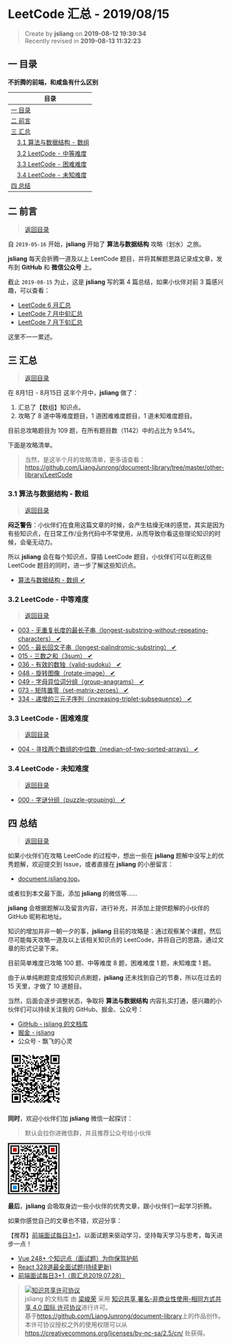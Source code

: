 LeetCode 汇总 - 2019/08/15
===

> Create by **jsliang** on **2019-08-12 19:39:34**  
> Recently revised in **2019-08-13 11:32:23**

## <a name="chapter-one" id="chapter-one">一 目录</a>

**不折腾的前端，和咸鱼有什么区别**

| 目录 |
| --- | 
| [一 目录](#chapter-one) | 
| <a name="catalog-chapter-two" id="catalog-chapter-two"></a>[二 前言](#chapter-two) |
| <a name="catalog-chapter-three" id="catalog-chapter-three"></a>[三 汇总](#chapter-three) |
| &emsp;[3.1 算法与数据结构 - 数组](#chapter-three-one) |
| &emsp;[3.2 LeetCode - 中等难度](#chapter-three-two) |
| &emsp;[3.3 LeetCode - 困难难度](#chapter-three-three) |
| &emsp;[3.4 LeetCode - 未知难度](#chapter-three-four) |
| <a name="catalog-chapter-four" id="catalog-chapter-four"></a>[四 总结](#chapter-four) |

## <a name="chapter-two" id="chapter-two">二 前言</a>

> [返回目录](#chapter-one)

自 `2019-05-16` 开始，**jsliang** 开始了 **算法与数据结构** 攻略（划水）之旅。

**jsliang** 每天会折腾一道及以上 LeetCode 题目，并将其解题思路记录成文章，发布到 **GitHub** 和 **微信公众号** 上。

截止 `2019-08-15` 为止，这是 **jsliang** 写的第 4 篇总结，如果小伙伴对前 3 篇感兴趣，可以查看：

* [LeetCode 6 月汇总](https://github.com/LiangJunrong/document-library/blob/master/other-library/LeetCode/LeetCode-summary/2019-06.md)
* [LeetCode 7 月中旬汇总](https://github.com/LiangJunrong/document-library/blob/master/other-library/LeetCode/LeetCode-summary/2019-07-15.md)
* [LeetCode 7 月下旬汇总](https://github.com/LiangJunrong/document-library/blob/master/other-library/LeetCode/LeetCode-summary/2019-07-30.md)

这里不一一累述。

## <a name="chapter-three" id="chapter-three">三 汇总</a>

> [返回目录](#chapter-one)

在 8月1日 - 8月15日 这半个月中，**jsliang** 做了：

1. 汇总了【数组】知识点。
2. 攻略了 8 道中等难度题目，1 道困难难度题目，1 道未知难度题目。

目前总攻略题目为 109 题，在所有题目数（1142）中的占比为 9.54%。

下面是攻略清单。

> 当然，是这半个月的攻略清单，更多请查看：https://github.com/LiangJunrong/document-library/tree/master/other-library/LeetCode

### <a name="chapter-three-one" id="chapter-three-one">3.1 算法与数据结构 - 数组</a>

> [返回目录](#chapter-one)

**闷乏警告**：小伙伴们在食用这篇文章的时候，会产生枯燥无味的感觉，其实是因为有些知识点，在日常工作/业务代码中不常使用，从而导致你看这些理论知识的时候，会毫无动力。

所以 **jsliang** 会在每个知识点，穿插 LeetCode 题目，小伙伴们可以在刷这些 LeetCode 题目的同时，进一步了解这些知识点。

* [算法与数据结构 - 数组 ✔](https://github.com/LiangJunrong/document-library/blob/master/other-library/LeetCode/algorithms-and-data-structures/%E6%95%B0%E7%BB%84.md)

### <a name="chapter-three-two" id="chapter-three-two">3.2 LeetCode - 中等难度</a>

> [返回目录](#chapter-one)

* [003 - 无重复长度的最长子串（longest-substring-without-repeating-characters） ✔](https://github.com/LiangJunrong/document-library/blob/master/other-library/LeetCode/medium/003-%E6%97%A0%E9%87%8D%E5%A4%8D%E9%95%BF%E5%BA%A6%E7%9A%84%E6%9C%80%E9%95%BF%E5%AD%90%E4%B8%B2%EF%BC%88longest-substring-without-repeating-characters%EF%BC%89.md)
* [005 - 最长回文子串（longest-palindromic-substring） ✔](https://github.com/LiangJunrong/document-library/blob/master/other-library/LeetCode/medium/005-%E6%9C%80%E9%95%BF%E5%9B%9E%E6%96%87%E5%AD%90%E4%B8%B2%EF%BC%88longest-palindromic-substring%EF%BC%89.md)
* [015 - 三数之和（3sum） ✔](https://github.com/LiangJunrong/document-library/blob/master/other-library/LeetCode/medium/015-%E4%B8%89%E6%95%B0%E4%B9%8B%E5%92%8C%EF%BC%883sum%EF%BC%89.md)
* [036 - 有效的数独（valid-sudoku） ✔](https://github.com/LiangJunrong/document-library/blob/master/other-library/LeetCode/medium/036-%E6%9C%89%E6%95%88%E7%9A%84%E6%95%B0%E7%8B%AC%EF%BC%88valid-sudoku%EF%BC%89.md)
* [048 - 旋转图像（rotate-image） ✔](https://github.com/LiangJunrong/document-library/blob/master/other-library/LeetCode/medium/048-%E6%97%8B%E8%BD%AC%E5%9B%BE%E5%83%8F%EF%BC%88rotate-image%EF%BC%89.md)
* [049 - 字母异位词分组（group-anagrams） ✔](https://github.com/LiangJunrong/document-library/blob/master/other-library/LeetCode/medium/049-%E5%AD%97%E6%AF%8D%E5%BC%82%E4%BD%8D%E8%AF%8D%E5%88%86%E7%BB%84%EF%BC%88group-anagrams%EF%BC%89.md)
* [073 - 矩阵置零（set-matrix-zeroes） ✔](https://github.com/LiangJunrong/document-library/blob/master/other-library/LeetCode/medium/073-%E7%9F%A9%E9%98%B5%E7%BD%AE%E9%9B%B6%EF%BC%88set-matrix-zeroes%EF%BC%89.md)
* [334 - 递增的三元子序列（increasing-triplet-subsequence） ✔](https://github.com/LiangJunrong/document-library/blob/master/other-library/LeetCode/medium/334-%E9%80%92%E5%A2%9E%E7%9A%84%E4%B8%89%E5%85%83%E5%AD%90%E5%BA%8F%E5%88%97%EF%BC%88increasing-triplet-subsequence%EF%BC%89.md)

### <a name="chapter-three-three" id="chapter-three-three">3.3 LeetCode - 困难难度</a>

> [返回目录](#chapter-one)

* [004 - 寻找两个数组的中位数（median-of-two-sorted-arrays） ✔](https://github.com/LiangJunrong/document-library/blob/master/other-library/LeetCode/hard/004-%E5%AF%BB%E6%89%BE%E4%B8%A4%E4%B8%AA%E6%95%B0%E7%BB%84%E7%9A%84%E4%B8%AD%E4%BD%8D%E6%95%B0%EF%BC%88median-of-two-sorted-arrays%EF%BC%89.md)

### <a name="chapter-three-four" id="chapter-three-four">3.4 LeetCode - 未知难度</a>

> [返回目录](#chapter-one)

* [000 - 字谜分组（puzzle-grouping） ✔](https://github.com/LiangJunrong/document-library/blob/master/other-library/LeetCode/easy/000-%E5%AD%97%E8%B0%9C%E5%88%86%E7%BB%84%EF%BC%88puzzle-grouping%EF%BC%89.md)

## <a name="chapter-four" id="chapter-four">四 总结</a>

> [返回目录](#chapter-one)

如果小伙伴们在攻略 LeetCode 的过程中，想出一些在 **jsliang** 题解中没写上的优秀题解，欢迎提交到 Issue，或者直接在 **jsliang** 的小册留言：

* [document.jsliang.top](http://document.jsliang.top/)。

或者拉到本文最下面，添加 **jsliang** 的微信等……

**jsliang** 会根据题解以及留言内容，进行补充，并添加上提供题解的小伙伴的 GitHub 昵称和地址。

知识的增加并非一朝一夕的事，**jsliang** 目前的攻略是：通过观察某个课题，然后尽可能每天攻略一道及以上该相关知识点的 LeetCode，并将自己的思路，通过文章的形式记录下来。

目前简单难度已攻略 100 题、中等难度 8 题，困难难度 1 题，未知难度 1 题。

由于从单纯刷题变成按知识点刷题，**jsliang** 还未找到自己的节奏，所以在过去的 15 天里，才做了 10 道题目。

当然，后面会逐步调整状态，争取将 **算法与数据结构** 内容扎实打通，感兴趣的小伙伴们可以持续关注我的 GitHub、掘金、公众号：

* [GitHub - jsliang 的文档库](https://github.com/LiangJunrong/document-library)
* [掘金 - jsliang](https://juejin.im/user/584613ba128fe10058b3cf68/posts)
* 公众号 - 飘飞的心灵

![图](../../../public-repertory/img/z-small-wechat-public-address.jpg)

**同时**，欢迎小伙伴们加 **jsliang** 微信一起探讨：

> 默认会拉你进微信群，并且推荐公众号给小伙伴

![图](../../../public-repertory/img/z-small-wechat.jpeg)

**最后**，**jsliang** 会吸取身边一些小伙伴的优秀文章，跟小伙伴们一起学习折腾。

如果你感觉自己的文章也不错，欢迎分享：

【推荐】[前端面试每日3+1](https://github.com/haizlin/fe-interview)，以面试题来驱动学习，坚持每天学习与思考，每天进步一点！

* [Vue 248+ 个知识点（面试题）为你保驾护航](https://juejin.im/post/5d153267e51d4510624f9809)
* [React 328道最全面试题(持续更新)](https://juejin.im/post/5d310e8bf265da1bd261259d)
* [前端面试每日3+1（周汇总2019.07.28）](https://juejin.im/post/5d3d57d7f265da1b80208ec2)

> <a rel="license" href="http://creativecommons.org/licenses/by-nc-sa/4.0/"><img alt="知识共享许可协议" style="border-width:0" src="https://i.creativecommons.org/l/by-nc-sa/4.0/88x31.png" /></a><br /><span xmlns:dct="http://purl.org/dc/terms/" property="dct:title">jsliang 的文档库</span> 由 <a xmlns:cc="http://creativecommons.org/ns#" href="https://github.com/LiangJunrong/document-library" property="cc:attributionName" rel="cc:attributionURL">梁峻荣</a> 采用 <a rel="license" href="http://creativecommons.org/licenses/by-nc-sa/4.0/">知识共享 署名-非商业性使用-相同方式共享 4.0 国际 许可协议</a>进行许可。<br />基于<a xmlns:dct="http://purl.org/dc/terms/" href="https://github.com/LiangJunrong/document-library" rel="dct:source">https://github.com/LiangJunrong/document-library</a>上的作品创作。<br />本许可协议授权之外的使用权限可以从 <a xmlns:cc="http://creativecommons.org/ns#" href="https://creativecommons.org/licenses/by-nc-sa/2.5/cn/" rel="cc:morePermissions">https://creativecommons.org/licenses/by-nc-sa/2.5/cn/</a> 处获得。